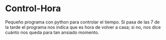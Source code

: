 # Control-Hora
Pequeño programa con python para controlar el tiempo. Si pasa de las 7 de la tarde el programa nos indica que es hora de volver a casa; si no, nos dice cuánto nos queda para tan ansiado momento.
